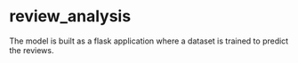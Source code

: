 # review_analysis
The model is built as a flask application where a dataset is trained to predict the reviews.
